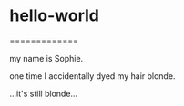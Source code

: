 # hello-world
=============

my name is Sophie.

one time I accidentally dyed my hair blonde. 



...it's still blonde...
